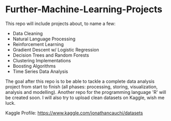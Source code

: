 # Further-Machine-Learning-Projects
This repo will include projects about, to name a few:
- Data Cleaning
- Natural Language Processing
- Reinforcement Learning
- Gradient Descent w/ Logistic Regression
- Decision Trees and Random Forests
- Clustering Implementations
- Boosting Algorithms
- Time Series Data Analysis

The goal after this repo is to be able to tackle a complete data analysis project from start to finish (all phases: processing, storing, visualization, analysis and modelling). Another repo for the programming language 'R' will be created soon. I will also try to upload clean datasets on Kaggle, wish me luck.

Kaggle Profile: https://www.kaggle.com/jonathancauchi/datasets

